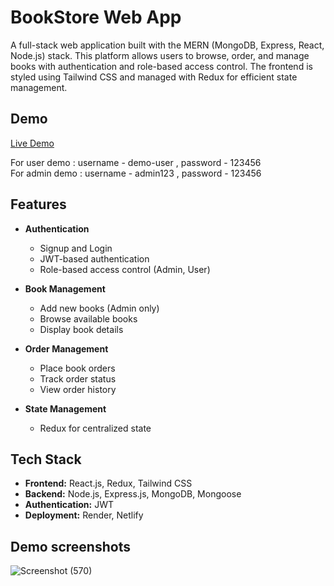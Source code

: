 # BookStore Web App

A full-stack web application built with the MERN (MongoDB, Express, React, Node.js) stack. This platform allows users to browse, order, and manage books with authentication and role-based access control. The frontend is styled using Tailwind CSS and managed with Redux for efficient state management.

## Demo

[Live Demo](https://bookcove-book-store.netlify.app/)

For user demo : username - demo-user , password - 123456 <br>
For admin demo : username - admin123 , password - 123456


## Features

- **Authentication**
  - Signup and Login
  - JWT-based authentication
  - Role-based access control (Admin, User)

- **Book Management**
  - Add new books (Admin only)
  - Browse available books
  - Display book details

- **Order Management**
  - Place book orders
  - Track order status
  - View order history

- **State Management**
  - Redux for centralized state

## Tech Stack

- **Frontend:** React.js, Redux, Tailwind CSS  
- **Backend:** Node.js, Express.js, MongoDB, Mongoose  
- **Authentication:** JWT
- **Deployment:** Render, Netlify

## Demo screenshots



![Screenshot (570)](https://github.com/user-attachments/assets/cd50df76-2cd7-40d0-8eb7-9ac34fe9139c)
